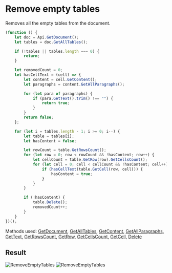 # Remove empty tables

Removes all the empty tables from the document.

```ts
(function () {
    let doc = Api.GetDocument();
    let tables = doc.GetAllTables();

    if (!tables || tables.length === 0) {
        return;
    }

    let removedCount = 0;
    let hasCellText = (cell) => {
        let content = cell.GetContent();
        let paragraphs = content.GetAllParagraphs();

        for (let para of paragraphs) {
            if (para.GetText().trim() !== "") {
                return true;
            }
        }
        return false;
    };

    for (let i = tables.length - 1; i >= 0; i--) {
        let table = tables[i];
        let hasContent = false;

        let rowCount = table.GetRowsCount();
        for (let row = 0; row < rowCount && !hasContent; row++) {
            let cellCount = table.GetRow(row).GetCellsCount();
            for (let cell = 0; cell < cellCount && !hasContent; cell++) {
                if (hasCellText(table.GetCell(row, cell))) {
                    hasContent = true;
                }
            }
        }

        if (!hasContent) {
            table.Delete();
            removedCount++;
        }
    }
})();
```

Methods used: [GetDocument](../../../../office-api/usage-api/text-document-api/Api/Methods/GetDocument.md), [GetAllTables](../../../../office-api/usage-api/text-document-api/ApiDocument/Methods/GetAllTables.md), [GetContent](../../../../office-api/usage-api/text-document-api/ApiTableCell/Methods/GetContent.md), [GetAllParagraphs](../../../../office-api/usage-api/text-document-api/ApiDocumentContent/Methods/GetAllParagraphs.md), [GetText](../../../../office-api/usage-api/text-document-api/ApiParagraph/Methods/GetText.md), [GetRowsCount](../../../../office-api/usage-api/text-document-api/ApiTable/Methods/GetRowsCount.md), [GetRow](../../../../office-api/usage-api/text-document-api/ApiTable/Methods/GetRow.md), [GetCellsCount](../../../../office-api/usage-api/text-document-api/ApiTableRow/Methods/GetCellsCount.md), [GetCell](../../../../office-api/usage-api/text-document-api/ApiTable/Methods/GetCell.md), [Delete](../../../../office-api/usage-api/text-document-api/ApiTable/Methods/Delete.md)

## Result

![RemoveEmptyTables](/assets/images/plugins/remove-empty-tables.png#gh-light-mode-only)
![RemoveEmptyTables](/assets/images/plugins/remove-empty-tables.dark.png#gh-dark-mode-only)
